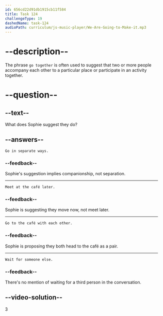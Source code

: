 ```yaml
---
id: 656cd22d91db1915cb11f584
title: Task 124
challengeType: 19
dashedName: task-124
audioPath: curriculum/js-music-player/We-Are-Going-to-Make-it.mp3
---
```


<!--
AUDIO REFERENCE:
Sophie: Well, it is not far. C'mon, we can go together.
-->

# --description--

The phrase `go together` is often used to suggest that two or more people accompany each other to a particular place or participate in an activity together.

# --question--

## --text--

What does Sophie suggest they do?

## --answers--

`Go in separate ways.`

### --feedback--

Sophie's suggestion implies companionship, not separation.

---

`Meet at the café later.`

### --feedback--

Sophie is suggesting they move now, not meet later.

---

`Go to the café with each other.`

### --feedback--

Sophie is proposing they both head to the café as a pair.

---

`Wait for someone else.`

### --feedback--

There's no mention of waiting for a third person in the conversation.

## --video-solution--

3
